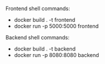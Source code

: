 Frontend shell commands:

- docker build . -t frontend
- docker run -p 5000:5000 frontend

Backend shell commands:

- docker build . -t backend
- docker run -p 8080:8080 backend

